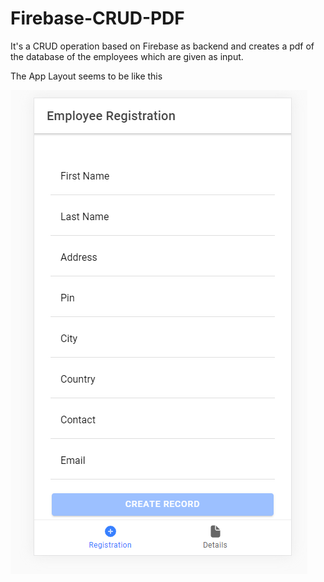 # Firebase-CRUD-PDF

It's a CRUD operation based on Firebase as backend and creates a pdf of the database of the employees which are given as input.

The App Layout seems to be like this

<img src="images/EMP reg.png">
